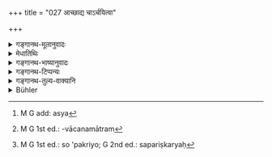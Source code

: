 +++
title = "027 आच्छाद्य चाऽर्चयित्वा"

+++

<details><summary>गङ्गानथ-मूलानुवादः</summary>

When one himself invites a man endowed with learning and character and gives to him his daughter, after having dressed and worshipped (them),—this is called the “Brāhma” form.—(27)
</details>

<details><summary>मेधातिथिः</summary>

**आच्छाद्येति** । आच्छादनविशेषो ऽभिप्रेतः, अन्यस्यौचित्येनैव प्राप्तत्वात् । उत्कृष्टेनाच्छादनेन यथादेशं यथासंभवं यथायोग्येन वाससा परिधाप्य । **अर्हयित्वा** । अनेनालंकरणकटककणिकादिना प्रीतिविशेषसत्कारविशेषैर् अर्चनं कृत्वा । एतेनाच्छादनार्हणेन कन्याया वरस्य चान्यतरसंबन्धे प्रमाणाभावाद् उभयोपयोगः कार्यः । **श्रुतशीलवते** । अन्ये ऽपि स्मृत्यन्तरोक्ता वरगुणा द्रष्टव्याः "युवा धीमाञ् जनप्रियः । यत्नात् परीक्षितः पुंस्त्वे" इति (य्ध् १.५५) । **स्वयं** प्रागयाचितः । स्वपुरुषप्रेषणैर् **आहूय** अन्तिकदेशम् आनाय्य वरम् । यद् **दानं** स **ब्राह्मो धर्मो** विवाहः । अविशेषवचनो ऽपि **धर्म**शब्दः पूर्वापेक्षितत्वात्[^८४] तत्पर एव द्रष्टव्यः । अयाचितलाभो ऽभ्यर्हणापूर्वको ब्राह्मो विवाह इति लक्षणार्थः ।


[^८४]:
     M G add: asya

- <u>ननु</u> चेदम् अयुक्तं स्त्रीस्वीकारार्थो विवाह इति । 

- <u>यावद्</u> विवाहपर्यन्तं चैतद् दानम् । नाकृते विवाहे दानार्थनिवृत्तिः । स हि तस्याः प्रतिग्रहकालः । न चासति परिग्रहे दानं परिसमाप्यते । न स्वत्वनिवृत्तिमात्रं दानम् । परस्वत्वापत्तिपर्यन्तं हि तत् । तथा च वक्ष्यति "तेषां तु निष्ठा विज्ञेया विद्वद्भिः सप्तमे पदे" इति (म्ध् ८.२२७) । एवं विवाहकाल एव कन्या दातव्या । तथा च गृह्यकारस् तस्मिन्न् एव काले ब्राह्मविवाहे काण्डिकधर्मं दर्शयति ।यत् तु प्राग् विवाहाद् दानं तदुपसंवादनवचनमात्रम्[^८५] । न हि तस्मिन्न् अक्रियमाणे ऽभिप्रेतकाले ऽवश्यं विवाहनिर्वृत्तिः । कश्चित् प्राग्निरूपिते न दद्याद् अपि, इतरो वा कदाचिन् न प्रतिगृह्णीयात् । तस्मात् प्राग्विवाहाद् उपसंवादः कर्तव्यः- तदा त्वयेयं देया मया चेयं वोढव्येति । यथैवान्तःक्रतुः सोपक्रियो[^८६] ऽचोदिततत्सिद्धार्थो ऽर्थाद् बहिष्क्रियते ।


[^८६]:
     M G 1st ed.: so 'pakriyo; G 2nd ed.: sapariṣkaryaḥ


[^८५]:
     M G 1st ed.: -vācanamātram

- <u>ये तु मन्यन्ते</u> यथैव गवादेर् द्रव्यस्यादृष्टार्थतया दीयमानस्य मन्त्रपूर्वकेण प्रतिग्रहेण दानम् अपि निर्वर्तते, तेनैवेदम् उक्तं ददातिषु चैवं धर्मेष्व् इति । एवं चेह प्रतिग्रहमन्त्रस्थानीयो विवाह इति । तथा च उपयमनं विवाह इत्य् एको ऽर्थः । उपयमनं च स्वकरणम् । एवं ह स्म भगवान् पाणिनिः स्मरति "उपाद् यमः स्वकरणे" इति (पाण् १.३.५६) । अतो विवाहः कन्यास्वीकारार्थः ।

- <u>तद् अयुक्तम्</u> । स्वीकृताया विवाहो भार्याकरणार्थः । नानेन कर्मणा प्रतिगृह्णीयाद् इति विधिर् अस्ति । न च वैवाहिका मन्त्रा प्रतिग्रहप्रकारकाः, यथा "देवस्य त्वा प्रगृह्णामि" इति मन्त्राः । यत् तु स्वकरण इति तन् न विरुद्धम् । विवाहस्याप्य् अस्ति स्वकरणरूपता । दानेन स्वत्वमात्रे प्रतिपन्ने विवाहेन विशिष्टं स्वत्वं क्रियते । नेयं गवादिद्रव्यवत् स्वं यथेष्टविनियोज्यतया, अपि तु जायात्वेन । विशिष्ट एव हि स्वस्वामिभावो जायापतिलक्षणसंबन्धः । तथा च दर्शयिष्यति- "मङ्गलार्थं स्वस्त्ययनं । । । विवाहेषु प्रदानं स्वाम्यकारणम्" इति (म्ध् ५.१५२) ॥ ३.२७ ॥
</details>

<details><summary>गङ्गानथ-भाष्यानुवादः</summary>

The author now describes the exact nature of the several forms of marriage.

‘*After having dressed*.’—What is meant is a particular form of dressing, ordinary dressing being absolutely necessary (and hence implying no special regard). Hence the. meaning is—‘After having dressed with nice and suitable clothes, such as might be available at the place.’

‘*Having worshipped*;’—*i.e*., having done worship with bracelets, armlets and other ornaments, and also special modes of honouring, indicative of great affection.

There is nothing to indicate the connection of the ‘dressing’ and ‘worshipping’ with either the bride only or with the bridegroom only: hence they should be taken as relating to both.

‘*Endowed with learning and character*.’—This implies also the other qualifications of the bridegroom, mentioned in other law-books; such as ‘intelligent, loved by the people, having his virility carefully tested’ (Yājñavalkya, *Ācītra*, 55).

‘*Himself*;’—*i.e*., not previously requested by him.

‘*Invites*’ him;—*i.e*., gets the bridegroom to come, by sending bis own man.

This giving away of the daughter is the ‘*Brahma form*’ of marriage. Though the term ‘form’ is a general one, yet, in consideration of the context, it has to be taken as standing for *marriage*.

The upshot of this definition comes to be that ‘when a man obtains a wife without asking for it, and with due honour, it is the *Brahma* form of *marriage*.’

“The definition provided in the text cannot be right; as, in reality, ‘marriage’ is for the purpose of accepting a wife \[so that the mere ‘giving’ by the father cannot be *marriage*.\]”

The ‘giving’ spoken of in the text is meant to extend right up to the end of the marriage-ceremony; in fact, until the marriage has been performed, the ‘giving’ is not complete; it is at the time of ‘marriage’ that there is ‘acceptance’ of the girl by the bridegroom; and until this
*acceptance*, the ‘gift’ is not complete. Specially, ‘giving’ here does
not consist merely in the renouncing of one’s proprietary right; it extends up to the creating of the proprietary right of another person (the recipient). It is in view of this that the author is going to declare later on—‘the learned should regard the seventh step as the final stage of the marriage’ (5.152). Thus, then, it is at the time of marriage that the maiden should be given away; it is for this reason that the author of the *Gṛhyasūtra* has laid down the rites in connection with the *Brāhma* marriage as to be performed at the time of the marriage itself.

As for the ‘giving’ before the marriage, this is merely a verbal compact; and if no such compact has been entered into, it is just possible that at the desired time the marriage may not be actually performed; for in the absence of formal agreement, the father of the bride may not give her, or the bridegroom may not accept her. Hence it is necessary that before the actual marriage, a regular contract should be entered into, in some such form, ‘she is to be given by you and accepted by me.’ \[Just as an internal sacrifice becomes naturally excluded when it is deficient in some essential factor and does not fulfil the conditions of the injunction.?\]

Some people argue as follows:—“When the cow and such other things are given away for the purpose of obtaining a transcendental result, the
*giving* is accomplished merely by the recepient accepting it with the
proper texts and the same should be the case with all acts of *giving*. So that, in the case in question also, marrying occupying the same position as *accepting*, ‘marriage’ should be regarded as synonymous with *acceptance*; and the act of *accepting* consists in *making the thing one*’a *own*; as says the revered Pāṇini in Sūtra 1. 3. 56—‘The root *yama* with the prefix *upa* in the sense of *making one’s own* takes the Ātmanepada.’ From this it is clear that marriage is done only for the purpose of *receiving the maiden*.”

This, however, is not right. In fact, the ‘marriage’ is of the maiden that has been *accepted*, and it is for the purpose of making her a
*wife*. The Injunction bearing upon marriage is not in the form
that—‘one should *accept* the maiden by means of this rite;’ nor are the sacred texts recited at marriage such as signify the act of *accepting*; as is the case with such *mantras* as—‘*devasya tvā pratigṛhṇāmi, etc*.’

As for what has been said regarding the sense of *making one’s own*, such a sense is not incompatible with our view. The act of ‘marrying’ also is of the nature of *making one’s own*. The act of ‘giving’ only brings about the ownership of the recipient; and the act of ‘marrying’ creates a particular form of ownership. Further, the wife is not a ‘property’ in the same sense that the cow and other things are; the latter are property’ in the sense that they may be used in any way one likes, while the maiden married by one can be used only as ‘wife so that the relation between husband and wife is of that of a peculiar kind of ownership; as will be shown later on, under 5. 152.—(27).
</details>

<details><summary>गङ्गानथ-टिप्पन्यः</summary>

‘*Arcayitvā*’—Medhātithi and Kullūka take this as well as ‘*ācchādya*’
as referring to both the bride and the bridegroom;—Nārāyaṇa and
Rāghvānanda refer ‘*urcayitvā*’ to the bridegroom only.

This verse is quoted in *Vīramitrodaya* (Saṃskāra, p. 847), where the
following explanatory notes are added:—‘*Ācchādya*,’ ‘having dressed,’
with clothes;—‘*arcayitvā*’ ‘having worshipped’ with garlands,
sandal-paint and so forth;—both these are to be done to the bridegroom,
not to the bride; since both these are related to ‘*āhūya*’ ‘having
invited,’ which cannot refer to the bride;—‘*Svayam*,’ ‘himself,’ should
not be taken (as Medhātithi and Kullūka take it) as precluding the
possiblity of the request for the girl coming from the bridegroom; as
such preclusion would be inconsistent with the rule laying down the
‘selection’ of the bride by the bridegroom.—Further Baudhāyana
says—“After ascertaining his *Śrutaśīle*, learning and character, one
gives the girl to the Student *who seeks for her*,”—and here we find it
distinctly laid down that there should be *a seeking for the girl* by
the bridegroom;—in this passage ‘Student,’ *Brahmacāri*, stands for one
whose observance of studentship has not suffered in any way.—‘The
seeing’ spoken of by Baudhāyana consists in selecting the bride. That
the father should ‘himself’ invite the bridegroom has been laid down as
the peculiar characteristic of the ‘Brāhma’ form of marriage. Such also
is the custom among the people of the south.

This verse is quoted also in *Smṛtitattva* (II, p. 106) in connection
with a somewhat subtle discussion. The author holds the view that
‘marriage,’ ‘*vivāha*,’ is the *act of taking a wife*, and hence the
‘giving’ of the bride cannot be called ‘marriage,’ as the *giving* is
done by the Father, while the *taking of a wife* is done by the
Bridegroom. On this ground, he argues, the definition of the Brāhma form
of *marriage* provided in the present text of Manu should not be
explained as consisting in the ‘*giving* of the girl’; the word
‘*Dānam*’ has, therefore, to be explained differently, in its
etymological sense ‘*yasmai dīyate tat dānam*’ *i.e*., ‘*dānam*’ means
‘that for the sake of accomplishing which the *giving* is done’;—and as
it is the Student’s ‘taking of a wife’ that is accomplished by *giving*,
it is this ‘taking of the wife’ which should be taken as expressed by
the word ‘*dānam*.’ He argues further that if the ‘marriage consisted in
the *giving* of the girl, then the agent, *person* marrying, would be
the bride’s Father, and not the Bridegroom. The author is conscious of
the syntactical difficulty involved in his explanation, in connection
with the participle ‘*āhūya*’, ‘having invited,’ which, as it stands,
must have the same nominative agent as the ‘giving.’ But he brushes it
off with the remark that the derivation of the verbal root in ‘*āhūya*’
being only a secondary factor, may be ignored, or we may supply some
such word as ‘*sthitaḥ*’;—the meaning thus being—‘the man who takes the
wife when he comes *after being invited*.’

It is interesting to note that the question raised by Raghunandana in
*Smṛtitattva* has been anticipated and satisfactorily explained by
Medhātithi (see *Translation*, p. 58).

This verse is quoted in *Aparārka* (p. 88);—in *Dānakriyākaumudī* (p. 9)
as laying down the necessity of *clothing* the girl properly;—in
*Nṛsiṃhaprasāda* (Saṃskāra, p. 61a);—and in *Smṛticandrikā* (Saṃskāra,
p. 227), which explains ‘*arcayitvā*’ as ‘having worshipped him with
offerings of ornaments and other tilings.’
</details>

<details><summary>गङ्गानथ-तुल्य-वाक्यानि</summary>

*Gautama* (4. 6).—‘One should give away his daughter, dressed and
adorned, to a man who is endowed with learning, character, good conduct,
and relations;—this is the Brāhma form.’

*Baudhāyana* (1. 11. 2).—‘The Brāhma form consists in giving the girl to
a man who has kept the vows of the Religious Student seeking for wife,
after having tested his learning and character.’

*Āpastamba-Dharmasūtra* (2. 11. 17).—‘In the Brāhma form of marriage,
one should find out all about the relations, the character, the learning
and the health of the man and then give to him the girl after having
adorned her to the best of his power, for the purpose of hearing
children and for companionship.’

*Vaśiṣṭha* (1.30).—‘That is the form of marriage in which the father
gives away the girl to a person desirous of having a wife, after having
made to him an offering of water.’

*Viṣṇu* (24.19).—‘The Brāhma form consists in inviting the qualified man
and giving the girl to him.’

*Yājñavalkya* (1. 58).—‘When the girl, adorned to the best of one’s
power, is given to a man who has been invited for the purpose, it
constitutes the Brāhma form of marriage; the son born of these marriages
purities twenty-one generations on both sides.’

*Āśvalāyana-Gṛhyasūtra* (1. 6. 15).—‘Having adorned the girl one should
give her away, preceded by the water-offering; the son born thereof
purifies twelve future generations and twelve past generations on both
sides.’

*Devala* (Vīramitrodaya-Saṃskāra, p. 847).—‘One should give away the
girl, endowed with auspicious qualities, dressed and adorned, wearing
now bangles, to a deserving man; this constitutes the Brāhma form of
marriage.’

*Saṃvarta* (Vīramitrodaya-Saṃskāra, p. 847).—‘One should give away—by
the Brāhma form of marriage—his daughter, endowed with good qualities,
after having adorned her with excellent ornaments, to a suitable
bridegroom.’

*Vyāsa* (Vīramitrodaya-Saṃskāra, p. 847).—‘One should give away the
girl, dressed and adorned, after going round the fire thrice and
pronounced the name and *gotra*; this is the Brāhma form.’

*Yama* (Vīramitrodaya-Saṃskāra, p. 848).—‘The girl that is given away
with water, they regard as *Brahmadeyā*.’

*Hārīta* (Vīramitrodaya-Saṃskāra, p. 848).—‘When one offers a pair of
clothes to a man and gives his girl to him, without deprecating or
discussing him, directing him to jointly carry on Dharma, this is the
Brāhma form of marriage.’

*Śaṅkha-Likhita* (Vīramitrodaya-Saṃskāra, p. 848).—‘When one gives to a
man of his own caste, who is well known to him, the girl who has not
reached puberty,—this is the Brāhma marriage.’

*Paiṭhīnasi* (Vīramitrodaya-Saṃskāra, p. 848).—‘One should give away the
girl adorned with gold, before she has reached puberty.’

*Brahmapurāṇa* (Vīramitrodaya-Saṃskāra, p. 848).—‘To a qualified
bridegroom, you give the girl, with proper faith and confidence, after
having adorned her to the best of your power and endowed her with
wealth.’
</details>

<details><summary>Bühler</summary>

027	The gift of a daughter, after decking her (with costly garments) and honouring (her by presents of jewels), to a man learned in the Veda and of good conduct, whom (the father) himself invites, is called the Brahma rite.
</details>
